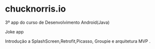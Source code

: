 # chucknorris.io
3º app do curso de Desenvolvimento Android(Java)

Joke app 

Introdução a SplashScreen,Retrofit,Picasso, Groupie e arquitetura MVP
. 
